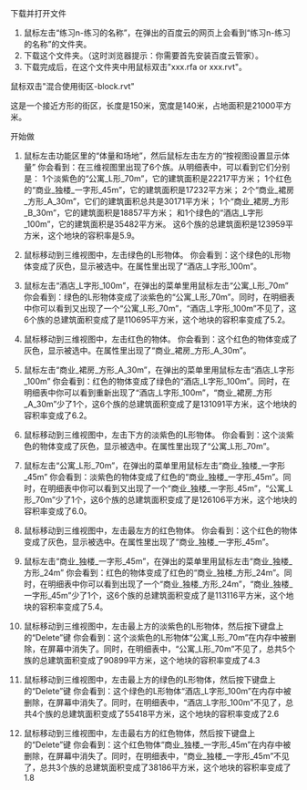 下载并打开文件

1. 鼠标左击“练习n-练习的名称”，在弹出的百度云的网页上会看到“练习n-练习的名称”的文件夹。
2. 下载这个文件夹。（这时浏览器提示：你需要首先安装百度云管家）。
3. 下载完成后，在这个文件夹中用鼠标双击"xxx.rfa or xxx.rvt"。

鼠标双击"混合使用街区-block.rvt"

这是一个接近方形的街区，长度是150米，宽度是140米，占地面积是21000平方米。

开始做

1. 鼠标左击功能区里的“体量和场地”，然后鼠标左击左方的“按视图设置显示体量”
你会看到：在三维视图里出现了6个族。从明细表中，可以看到它们分别是：
1个淡紫色的“公寓_L形_70m”，它的建筑面积是22217平方米；
1个红色的“商业_独楼_一字形_45m”，它的建筑面积是17232平方米；
2个“商业_裙房_方形_A_30m”，它们的建筑面积总共是30171平方米；
1个“商业_裙房_方形_B_30m”，它的建筑面积是18857平方米；
和1个绿色的“酒店_L字形_100m”，它的建筑面积是35482平方米。
这6个族的总建筑面积是123959平方米，这个地块的容积率是5.9。

2. 鼠标移动到三维视图中，左击绿色的L形物体。
你会看到：这个绿色的L形物体变成了灰色，显示被选中。在属性里出现了“酒店_L字形_100m”。

3. 鼠标左击“酒店_L字形_100m”，在弹出的菜单里用鼠标左击“公寓_L形_70m”
你会看到：绿色的L形物体变成了淡紫色的“公寓_L形_70m”。同时，在明细表中你可以看到又出现了一个“公寓_L形_70m”，“酒店_L字形_100m”不见了，这6个族的总建筑面积变成了是110695平方米，这个地块的容积率变成了5.2。

4. 鼠标移动到三维视图中，左击红色的物体。
你会看到：这个红色的物体变成了灰色，显示被选中。在属性里出现了“商业_裙房_方形_A_30m”。

5. 鼠标左击“商业_裙房_方形_A_30m”，在弹出的菜单里用鼠标左击“酒店_L字形_100m”
你会看到：红色的物体变成了绿色的“酒店_L字形_100m”。同时，在明细表中你可以看到重新出现了“酒店_L字形_100m”，“商业_裙房_方形_A_30m”少了1个，这6个族的总建筑面积变成了是131091平方米，这个地块的容积率变成了6.2。

6. 鼠标移动到三维视图中，左击下方的淡紫色的L形物体。
你会看到：这个淡紫色的物体变成了灰色，显示被选中。在属性里出现了“公寓_L形_70m”。

7. 鼠标左击“公寓_L形_70m”，在弹出的菜单里用鼠标左击“商业_独楼_一字形_45m”
你会看到：淡紫色的物体变成了红色的“商业_独楼_一字形_45m”。同时，在明细表中你可以看到又出现了一个“商业_独楼_一字形_45m”，“公寓_L形_70m”少了1个，这6个族的总建筑面积变成了是126106平方米，这个地块的容积率变成了6.0。

8. 鼠标移动到三维视图中，左击最左方的红色物体。
你会看到：这个红色的物体变成了灰色，显示被选中。在属性里出现了“商业_独楼_一字形_45m”。

9. 鼠标左击“商业_独楼_一字形_45m”，在弹出的菜单里用鼠标左击“商业_独楼_方形_24m”
你会看到：红色的物体变成了红色的“商业_独楼_方形_24m”。同时，在明细表中你可以看到出现了一个“商业_独楼_方形_24m”，“商业_独楼_一字形_45m”少了1个，这6个族的总建筑面积变成了是113116平方米，这个地块的容积率变成了5.4。

10. 鼠标移动到三维视图中，左击最上方的淡紫色的L形物体，然后按下键盘上的“Delete”键
你会看到：这个淡紫色的L形物体“公寓_L形_70m”在内存中被删除，在屏幕中消失了。同时，在明细表中，“公寓_L形_70m”不见了，总共5个族的总建筑面积变成了90899平方米，这个地块的容积率变成了4.3

11. 鼠标移动到三维视图中，左击最上方的绿色的L形物体，然后按下键盘上的“Delete”键
你会看到：这个绿色的L形物体“酒店_L字形_100m”在内存中被删除，在屏幕中消失了。同时，在明细表中，“酒店_L字形_100m”不见了，总共4个族的总建筑面积变成了55418平方米，这个地块的容积率变成了2.6

12. 鼠标移动到三维视图中，左击最右方的红色物体，然后按下键盘上的“Delete”键
你会看到：这个红色物体“商业_独楼_一字形_45m”在内存中被删除，在屏幕中消失了。同时，在明细表中，“商业_独楼_一字形_45m”不见了，总共3个族的总建筑面积变成了38186平方米，这个地块的容积率变成了1.8




